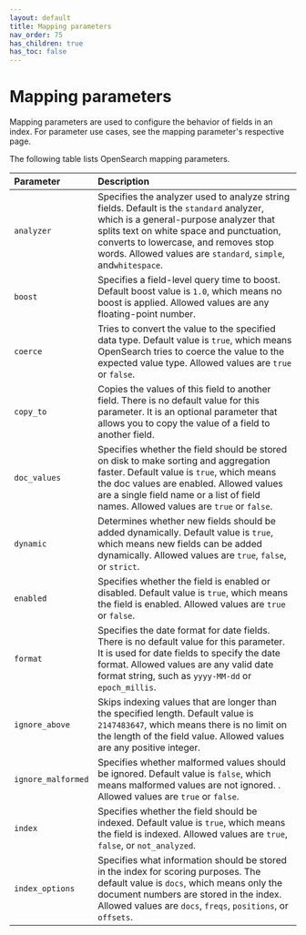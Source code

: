 ```yaml
---
layout: default
title: Mapping parameters
nav_order: 75
has_children: true
has_toc: false
---
```


# Mapping parameters

Mapping parameters are used to configure the behavior of fields in an index. For parameter use cases, see the mapping parameter's respective page.

The following table lists OpenSearch mapping parameters.

Parameter | Description
:--- | :---
`analyzer` | Specifies the analyzer used to analyze string fields. Default is the `standard` analyzer, which is a general-purpose analyzer that splits text on white space and punctuation, converts to lowercase, and removes stop words. Allowed values are `standard`, `simple`, and`whitespace`. 
`boost` | Specifies a field-level query time to boost. Default boost value is `1.0`, which means no boost is applied. Allowed values are any floating-point number.
`coerce` | Tries to convert the value to the specified data type. Default value is `true`, which means OpenSearch tries to coerce the value to the expected value type. Allowed values are `true` or `false`.
`copy_to` | Copies the values of this field to another field. There is no default value for this parameter. It is an optional parameter that allows you to copy the value of a field to another field. 
`doc_values` | Specifies whether the field should be stored on disk to make sorting and aggregation faster. Default value is `true`, which means the doc values are enabled. Allowed values are a single field name or a list of field names. Allowed values are `true` or `false`.
`dynamic` | Determines whether new fields should be added dynamically. Default value is `true`, which means new fields can be added dynamically. Allowed values are `true`, `false`, or `strict`.
`enabled` | Specifies whether the field is enabled or disabled. Default value is `true`, which means the field is enabled. Allowed values are `true` or `false`.
`format` | Specifies the date format for date fields. There is no default value for this parameter. It is used for date fields to specify the date format. Allowed values are any valid date format string, such as `yyyy-MM-dd` or `epoch_millis`.
`ignore_above` | Skips indexing values that are longer than the specified length. Default value is `2147483647`, which means there is no limit on the length of the field value. Allowed values are any positive integer.
`ignore_malformed` | Specifies whether malformed values should be ignored. Default value is `false`, which means malformed values are not ignored. . Allowed values are `true` or `false`.
`index` | Specifies whether the field should be indexed. Default value is `true`, which means the field is indexed. Allowed values are `true`, `false`, or `not_analyzed`.
`index_options` | Specifies what information should be stored in the index for scoring purposes. The default value is `docs`, which means only the document numbers are stored in the index. Allowed values are `docs`, `freqs`, `positions`, or `offsets`.